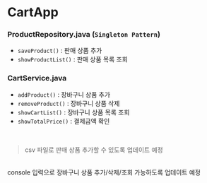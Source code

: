 # CartApp

### ProductRepository.java (`Singleton Pattern`)
- `saveProduct()` : 판매 상품 추가
- `showProductList()` : 판매 상품 목록 조회

### CartService.java
- `addProduct()` : 장바구니 상품 추가
- `removeProduct()` : 장바구니 상품 삭제
- `showCartList()` : 장바구니 상품 목록 조회
- `showTotalPrice()` : 결제금액 확인

<br>

> csv 파일로 판매 상품 추가할 수 있도록 업데이트 예정 
<br>
console 입력으로 장바구니 상품 추가/삭제/조회 가능하도록 업데이트 예정
